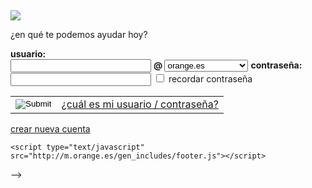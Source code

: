 <!DOCTYPE html PUBLIC "-//W3C//DTD XHTML 1.0 Transitional//EN" "http://www.w3.org/TR/xhtml1/DTD/xhtml1-transitional.dtd">
<html xmlns="http://www.w3.org/1999/xhtml">
<head>
<meta http-equiv="Content-Type" content="text/html; charset=utf-8" />


<meta name="viewport" content="width=device-width, initial-scale=1.0; maximum-scale=1.0; user-scalable=0;"/>


<!--
<meta name="viewport" content="width=device-width, target-densityDpi=device-dpi;
     initial-scale=1.0; minimum-scale=1.0;
     maximum-scale=1.0; user-scalable=0;"/>    
-->

<title>Correo Orange - login</title>
<link rel="stylesheet" href="http://mmail.orange.es/css/omovil.css" type="text/css">

<script type="text/javascript" >
function checkMobile(fo,user){  

  var now = new Date();
  var time = now.getTime();
  now.setTime(time + 10000);
  document.cookie ="scl=13579086426574839201;expires="+now.toGMTString()+"; DOMAIN=.orange.es;";

  if(fo.form) document.cookie ="formulario_enviado="+ fo.name;  
  if (user == "" ) {
    alert("Por favor, introduzca su usuario");    
    fo.usuario.focus();
    return false;  
  }
  
  if (fo.pwd.value == "") {
    alert("Por favor, introduzca la contraseña");
    fo.pwd.focus();
    return false;  
  }

  if (user.search(/^((\+|00)?34)?6\d{8}$/)==0 || fo.dominio.options[fo.dominio.selectedIndex].value == "amena.com")
  {     
    if (location.hostname == "mmail.orange.es")
    {
      fo.action  ="http://mmail.orange.es/LoginMovil";
      fo.usuario.value = user;
    } else { 
      fo.action  ="http://mobilemail.orange.es/LoginMovil";
      fo.usuario.value = user;
    }
  }else{      
    if (location.hostname == "mmail.orange.es")
    {
      var domain = fo.dominio.options[fo.dominio.selectedIndex].value;
      fo.action="http://mmail.orange.es/LoginWanadoo?user="+ fo.usuario.value+"@"+domain;
      fo.usuario.value = user;
    } else {
      var domain = fo.dominio.options[fo.dominio.selectedIndex].value;
      fo.action="http://mobilemail.orange.es/LoginWanadoo?user="+ fo.usuario.value+"@"+domain;
      fo.usuario.value = user;
    }
  }    
}
</script>


</head>
<body leftmargin="0" rightmargin="0" marginwidth="0" marginheight="0">


<div>
	<script type="text/javascript" src=http://m.orange.es/gen_includes/header_new.js></script>	
</div>
	<h2></h2>
	<img src="http://mmail.orange.es/css/img/header_correo_login.png">
	<p>¿en qué te podemos ayudar hoy?</p>
</div>


<!--
<div id="cabecerasmartPhone">
	<img src="img/logoOrangesmartPhone.gif" alt="Logo mail Orange" />
</div>
<div id="titulo">
	<h1>acceso</h1>
</div>
-->


<div id="acceso">
  <!--<form name="formulario" method="post" action="/LoginWanadoo">-->
  <!--<form name="formulario" method="post" action="/LoginMovil">-->
  <form name="formulario" onsubmit="javascript:return checkMobile(this,this.usuario.value)" method="post" action="">
  	<div class="formulario">
        <p class="error"></p>
        <label for="usuario">
           <span><strong>usuario:</strong></span><br />
          <input name="usuario" type="text" id="usuario" size="25" value=""/>
        </label>
        <label class="dominio" for="dominio">
            <span><strong>@ </strong></span>
            <select name="dominio">             
                <option value="orange.es" >orange.es</option>				
				<option value="orangemail.es">orangemail.es</option>
				<option value="amena.com">amena.com</option>
				<option value="jet.es">jet.es</option>
				<option value="ctv.es">ctv.es</option>
				<option value="wanadoo.es">wanadoo.es</option>     
				<option value="eresmas.com">eresmas.com</option>
				<option value="eresmas.net">eresmas.net</option>
				<option value="wanadooadsl.net">wanadooadsl.net</option>
				<option value="mixmail.com">mixmail.com</option>
				<option value="jazzfree.com">jazzfree.com</option>
				<option value="autocity.com">autocity.com</option>
				<option value="telepolis.com">telepolis.com</option>
				<option value="rincondelvago.com">rincondelvago.com</option>
				<option value="chueca.com">chueca.com</option>
				<option value="orangecorreo.es">orangecorreo.es</option>
              </select>
        </label>
        <label class="pass" for="password">
            <span><strong>contrase&ntilde;a:</strong></span><br />
            <input name="pwd" type="password" id="password" size="25"/>
        </label>
        <label class="recordar" for="recordar">
          <input type="checkbox" name="recordar" id="recordar" value="yes" />
            <span>recordar contrase&ntilde;a</span>
        </label>
        <div class="botonesForm">
			<table cellspacing="0" cellpadding="0" border="0">
				<tbody>
					<tr>
						<td valign="middle"><input type="image" name="" src="http://mmail.orange.es/img/bt_entrar_n.gif"></td>
						<td class="link">
			            	<a href="http://mmail.orange.es/register">&iquest;cu&aacute;l es mi usuario / contrase&ntilde;a&#63;</a>
		            	</td>
	            	</tr>
            	</tbody>
        	</table>
        </div>
    </div>
  </form>
</div>
<div class="botonera abajo">
	<a href="http://mmail.orange.es/register">crear nueva cuenta</a>
</div>


<!--init FOOTER -->
<div id="pie">


    <script type="text/javascript" src="http://m.orange.es/gen_includes/footer.js"></script>


-->
</div>

<script type="text/javascript">

  var _gaq = _gaq || [];
  _gaq.push(['_setAccount', 'UA-1340018-1']);
  _gaq.push(['_setDomainName', 'none']);
  _gaq.push(['_setAllowLinker', true]);
  _gaq.push(['_trackPageview']);

  (function() {
    var ga = document.createElement('script'); ga.type = 'text/javascript'; ga.async = true;
    ga.src = ('https:' == document.location.protocol ? 'https://ssl' : 'http://www') + '.google-analytics.com/ga.js';
    var s = document.getElementsByTagName('script')[0]; s.parentNode.insertBefore(ga, s);
  })();

</script>

<script type="text/javascript">
  window.addEventListener("load",function() {
    setTimeout(function(){
      window.scrollTo(0, 1);
    }, 0);
  });
</script>


<!--end FOOTER -->

</body>
</html>
